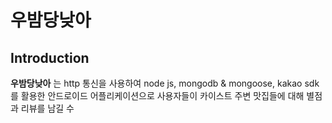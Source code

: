 # 우밤당낮아

## Introduction
**우밤당낮아** 는 http 통신을 사용하여 node js, mongodb & mongoose, kakao sdk 를 활용한 안드로이드 어플리케이션으로 사용자들이 카이스트 주변 맛집들에 대해 별점과 리뷰를 남길 수 
